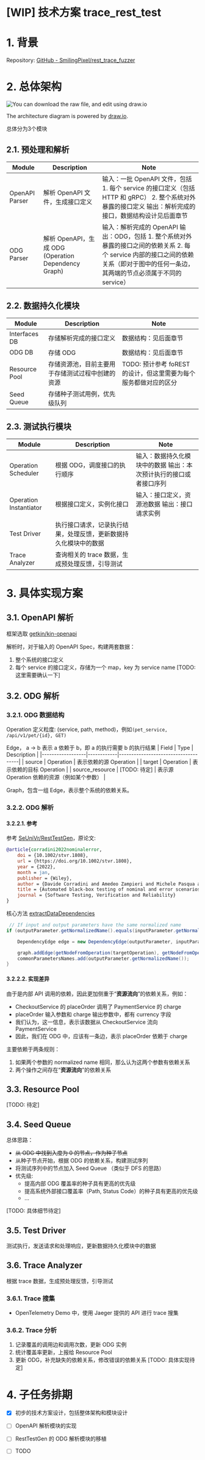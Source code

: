 # [WIP] 技术方案 trace_rest_test



# 1. 背景

Repository: [GitHub - SmilingPixel/rest_trace_fuzzer](https://github.com/SmilingPixel/rest_trace_fuzzer)



# 2. 总体架构

![You can download the raw file, and edit using draw.io](architecture.svg)

The architecture diagram is powered by [draw.io](https://app.diagrams.net/).

总体分为3个模块

## 2.1. 预处理和解析


| Module      | Description                                      | Note                                                                 |
|-------------|--------------------------------------------------|----------------------------------------------------------------------|
| OpenAPI Parser | 解析 OpenAPI 文件，生成接口定义                      | 输入：一批 OpenAPI 文件，包括 1. 每个 service 的接口定义（包括 HTTP 和 gRPC） 2. 整个系统对外暴露的接口定义 输出：解析完成的接口，数据结构设计见后面章节 |
| ODG Parser  | 解析 OpenAPI，生成 ODG (Operation Dependency Graph) | 输入：解析完成的 OpenAPI 输出：ODG，包括 1. 整个系统对外暴露的接口之间的依赖关系 2. 每个 service 内部的接口之间的依赖关系（即对于图中的任何一条边，其两端的节点必须属于不同的 service） |

## 2.2. 数据持久化模块


| Module         | Description                                      | Note                                                                 |
|----------------|--------------------------------------------------|----------------------------------------------------------------------|
| Interfaces DB  | 存储解析完成的接口定义                              | 数据结构：见后面章节                                                   |
| ODG DB         | 存储 ODG                                           | 数据结构：见后面章节                                                   |
| Resource Pool  | 存储资源池，目前主要用于存储测试过程中创建的资源       | TODO: 预计参考 foREST 的设计，但这里需要为每个服务都做对应的区分         |
| Seed Queue     | 存储种子测试用例，优先级队列                         |                                                                      |


## 2.3. 测试执行模块

| Module               | Description                                      | Note                                                                 |
|----------------------|--------------------------------------------------|----------------------------------------------------------------------|
| Operation Scheduler  | 根据 ODG，调度接口的执行顺序                        | 输入：数据持久化模块中的数据 输出：本次预计执行的接口或者接口序列         |
| Operation Instantiator | 根据接口定义，实例化接口                           | 输入：接口定义，资源池数据 输出：接口请求实例                           |
| Test Driver          | 执行接口请求，记录执行结果，处理反馈，更新数据持久化模块中的数据 |                                                                      |
| Trace Analyzer       | 查询相关的 trace 数据，生成预处理反馈，引导测试        |                                                                      |


# 3. 具体实现方案

## 3.1. OpenAPI 解析

框架选取 [getkin/kin-openapi](https://github.com/getkin/kin-openapi/)

解析时，对于输入的 OpenAPI Spec，构建两套数据：
1. 整个系统的接口定义
2. 每个 service 的接口定义，存储为一个 map，key 为 service name [TODO: 这里需要确认一下]


## 3.2. ODG 解析

### 3.2.1. ODG 数据结构

Operation 定义粒度: (service, path, method)，例如```(pet_service, /api/v1/pet/{id}, GET)```

Edge， a -> b 表示 a 依赖于 b，即 a 的执行需要 b 的执行结果
| Field            | Type       | Description                         |
|------------------|------------|-------------------------------------|
| source           | Operation  | 表示依赖的源 Operation               |
| target           | Operation  | 表示依赖的目标 Operation             |
| source_resource  | [TODO: 待定] | 表示源 Operation 依赖的资源（例如某个参数） |

Graph，包含一组 Edge，表示整个系统的依赖关系。


### 3.2.2. ODG 解析

#### 3.2.2.1. 参考
参考 [SeUniVr/RestTestGen](https://github.com/SeUniVr/RestTestGen)，原论文:
```bibtex
@article{corradini2022nominalerror,
    doi = {10.1002/stvr.1808},
    url = {https://doi.org/10.1002/stvr.1808},
    year = {2022},
    month = jan,
    publisher = {Wiley},
    author = {Davide Corradini and Amedeo Zampieri and Michele Pasqua and Emanuele Viglianisi and Michael Dallago and Mariano Ceccato},
    title = {Automated black-box testing of nominal and error scenarios in RESTful APIs},
    journal = {Software Testing, Verification and Reliability}
}
```

核心方法 [extractDataDependencies](https://github.com/SeUniVr/RestTestGen/blob/363eebc9d8c26cb20a724e5dd58de1fb0cd1f346/src/main/java/io/resttestgen/core/operationdependencygraph/OperationDependencyGraph.java#L76)

```java
 // If input and output parameters have the same normalized name
if (outputParameter.getNormalizedName().equals(inputParameter.getNormalizedName())) {

    DependencyEdge edge = new DependencyEdge(outputParameter, inputParameter);

    graph.addEdge(getNodeFromOperation(targetOperation), getNodeFromOperation(sourceOperation), edge);
    commonParametersNames.add(outputParameter.getNormalizedName());
}
```

#### 3.2.2.2. 实现差异

由于是内部 API 调用的依赖，因此更加侧重于“**资源流向**”的依赖关系，例如：
- CheckoutService 的 placeOrder 调用了 PaymentService 的 charge
- placeOrder 输入参数和 charge 输出参数中，都有 currency 字段
- 我们认为，这一信息，表示该数据从 CheckoutService 流向 PaymentService
- 因此，我们在 ODG 中，应该有一条边，表示 placeOrder 依赖于 charge

主要依赖于两条规则：
1. 如果两个参数的 normalized name 相同，那么认为这两个参数有依赖关系
2. 两个操作之间存在“**资源流向**”的依赖关系

## 3.3. Resource Pool


[TODO: 待定]


## 3.4. Seed Queue

总体思路：
- ~~从 ODG 中找到入度为 0 的节点，作为种子节点~~
- 从种子节点开始，根据 ODG 的依赖关系，构建测试序列
- 将测试序列中的节点加入 Seed Queue （类似于 DFS 的思路）
- 优先级:
  - 提高内部 ODG 覆盖率的种子具有更高的优先级
  - 提高系统外部接口覆盖率（Path, Status Code）的种子具有更高的优先级
  - ...

[TODO: 具体细节待定]


## 3.5. Test Driver

测试执行，发送请求和处理响应，更新数据持久化模块中的数据


## 3.6. Trace Analyzer

根据 trace 数据，生成预处理反馈，引导测试

### 3.6.1. Trace 搜集

- OpenTelemetry Demo 中，使用 Jaeger 提供的 API 进行 trace 搜集


### 3.6.2. Trace 分析

1. 记录覆盖的调用边和调用次数，更新 ODG 实例
2. 统计覆盖率更新，上报给 Resource Pool
3. 更新 ODG，补充缺失的依赖关系，修改错误的依赖关系 [TODO: 具体实现待定]


# 4. 子任务排期

- [x] 初步的技术方案设计，包括整体架构和模块设计
- [ ] OpenAPI 解析模块的实现
- [ ] RestTestGen 的 ODG 解析模块的移植
- [ ] TODO

